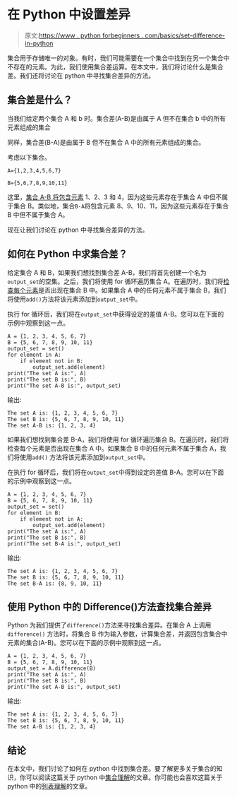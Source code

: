 # 在 Python 中设置差异

> 原文:[https://www . python forbeginners . com/basics/set-difference-in-python](https://www.pythonforbeginners.com/basics/set-difference-in-python)

集合用于存储唯一的对象。有时，我们可能需要在一个集合中找到在另一个集合中不存在的元素。为此，我们使用集合差运算。在本文中，我们将讨论什么是集合差。我们还将讨论在 python 中寻找集合差异的方法。

## 集合差是什么？

当我们给定两个集合 A 和 b 时。集合差(A-B)是由属于 A 但不在集合 b 中的所有元素组成的集合

同样，集合差(B-A)是由属于 B 但不在集合 A 中的所有元素组成的集合。

考虑以下集合。

`A={1,2,3,4,5,6,7}`

`B={5,6,7,8,9,10,11}`

这里，[集合 A-B 将包含元素](https://www.pythonforbeginners.com/basics/how-to-add-an-element-to-a-set-in-python) 1、2、3 和 4，因为这些元素存在于集合 A 中但不属于集合 B。类似地，集合`B-A`将包含元素 8、9、10、11，因为这些元素存在于集合 B 中但不属于集合 A。

现在让我们讨论在 python 中寻找集合差异的方法。

## 如何在 Python 中求集合差？

给定集合 A 和 B，如果我们想找到集合差 A-B，我们将首先创建一个名为`output_set`的空集。之后，我们将使用 for 循环遍历集合 A。在遍历时，我们将[检查每个元素](https://www.pythonforbeginners.com/basics/check-if-a-list-has-duplicate-elements)是否出现在集合 B 中。如果集合 A 中的任何元素不属于集合 B，我们将使用`add()`方法将该元素添加到`output_set`中。

执行 for 循环后，我们将在`output_set`中获得设定的差值 A-B。您可以在下面的示例中观察到这一点。

```
A = {1, 2, 3, 4, 5, 6, 7}
B = {5, 6, 7, 8, 9, 10, 11}
output_set = set()
for element in A:
    if element not in B:
        output_set.add(element)
print("The set A is:", A)
print("The set B is:", B)
print("The set A-B is:", output_set)
```

输出:

```
The set A is: {1, 2, 3, 4, 5, 6, 7}
The set B is: {5, 6, 7, 8, 9, 10, 11}
The set A-B is: {1, 2, 3, 4}
```

如果我们想找到集合差 B-A，我们将使用 for 循环遍历集合 B。在遍历时，我们将检查每个元素是否出现在集合 A 中。如果集合 B 中的任何元素不属于集合 A，我们将使用`add()` 方法将该元素添加到`output_set`中。

在执行 for 循环后，我们将在`output_set`中得到设定的差值 B-A。您可以在下面的示例中观察到这一点。

```
A = {1, 2, 3, 4, 5, 6, 7}
B = {5, 6, 7, 8, 9, 10, 11}
output_set = set()
for element in B:
    if element not in A:
        output_set.add(element)
print("The set A is:", A)
print("The set B is:", B)
print("The set B-A is:", output_set)
```

输出:

```
The set A is: {1, 2, 3, 4, 5, 6, 7}
The set B is: {5, 6, 7, 8, 9, 10, 11}
The set B-A is: {8, 9, 10, 11}
```

## 使用 Python 中的 Difference()方法查找集合差异

Python 为我们提供了`difference()`方法来寻找集合差异。在集合 A 上调用`difference()` 方法时，将集合 B 作为输入参数，计算集合差，并返回包含集合中元素的集合(A-B)。您可以在下面的示例中观察到这一点。

```
A = {1, 2, 3, 4, 5, 6, 7}
B = {5, 6, 7, 8, 9, 10, 11}
output_set = A.difference(B)
print("The set A is:", A)
print("The set B is:", B)
print("The set A-B is:", output_set)
```

输出:

```
The set A is: {1, 2, 3, 4, 5, 6, 7}
The set B is: {5, 6, 7, 8, 9, 10, 11}
The set A-B is: {1, 2, 3, 4}
```

## 结论

在本文中，我们讨论了如何在 python 中找到集合差。要了解更多关于集合的知识，你可以阅读这篇关于 python 中[集合理解](https://www.pythonforbeginners.com/basics/set-comprehension-in-python)的文章。你可能也会喜欢这篇关于 python 中的[列表理解](https://www.pythonforbeginners.com/basics/list-comprehensions-in-python)的文章。